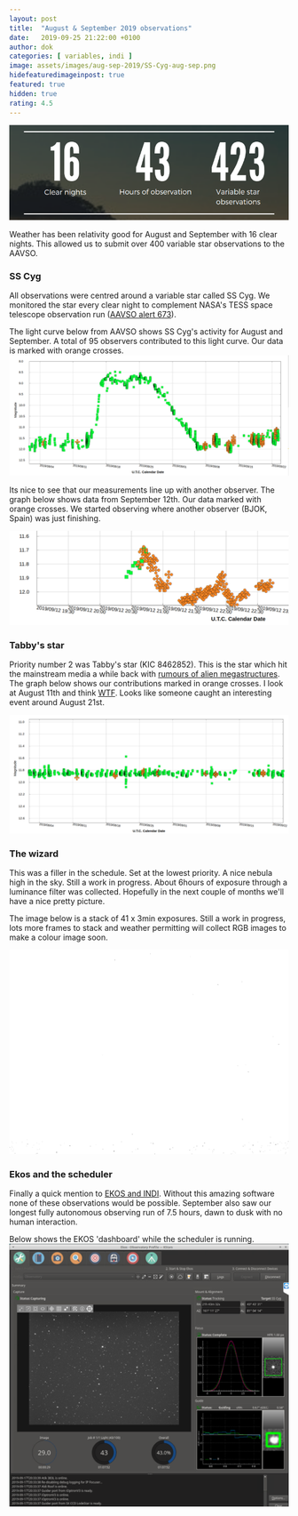 ```yaml
---
layout: post
title:  "August & September 2019 observations"
date:   2019-09-25 21:22:00 +0100
author: dok
categories: [ variables, indi ]
image: assets/images/aug-sep-2019/SS-Cyg-aug-sep.png
hidefeaturedimageinpost: true
featured: true
hidden: true
rating: 4.5
---
```

![](/assets/images/aug-sep-2019/stats.png)


Weather has been relativity good for August and September with 16 clear nights. This allowed us to submit over 400 variable star observations to the AAVSO.

### SS Cyg

All observations were centred around a variable star called SS Cyg. We monitored the star every clear night to complement NASA's TESS space telescope observation run ([AAVSO alert 673](https://www.aavso.org/aavso-alert-notice-673)). 

The light curve below from AAVSO shows SS Cyg's activity for August and September. A total of 95 observers contributed to this light curve. Our data is marked with orange crosses.
![ss cyg](/assets/images/aug-sep-2019/SS-Cyg-aug-sep.png)

Its nice to see that our measurements line up with another observer. The graph below shows data from September 12th. Our data marked with orange crosses. We started observing where another observer (BJOK, Spain) was just finishing.

![ss cyg](/assets/images/aug-sep-2019/SS-Cyg-2019-09-12-annotated.png)

### Tabby's star

Priority number 2 was Tabby's star (KIC 8462852). This is the star which hit the mainstream media a while back with [rumours of alien megastructures](https://www.dailymail.co.uk/sciencetech/article-3271546/Have-researchers-alien-MEGASTRUCTURE-Researchers-reveal-bizarre-star-say-huge-unknown-object-blocking-light.html). The graph below shows our contributions marked in orange crosses. I look at August 11th and think [WTF](https://en.wikipedia.org/wiki/Tabby's_Star). Looks like someone caught an interesting event around August 21st.

![Tabbys star](/assets/images/aug-sep-2019/tabby-aug-sep.png)

### The wizard

This was a filler in the schedule. Set at the lowest priority. A nice nebula high in the sky. Still a work in progress. About 6hours of exposure through a luminance filter was collected. Hopefully in the next couple of months we'll have a nice pretty picture. 

The image below is a stack of 41 x 3min exposures. Still a work in progress, lots more frames to stack and weather permitting will collect RGB images to make a colour image soon.

![wizard nebula](/assets/images/aug-sep-2019/wizard-NGC7380.png)

### Ekos and the scheduler

Finally a quick mention to [EKOS and INDI](https://www.indilib.org/). Without this amazing software none of these observations would be possible. September also saw our longest fully autonomous observing run of 7.5 hours, dawn to dusk with no human interaction.

Below shows the EKOS 'dashboard' while the scheduler is running.
![EKOS at work](/assets/images/aug-sep-2019/ekos.png)




